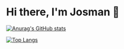 # Hi there, I'm Josman 👋



[![Anurag's GitHub stats](https://github-readme-stats.vercel.app/api?username=jmaldama8110)](https://github.com/anuraghazra/github-readme-stats)

[![Top Langs](https://github-readme-stats.vercel.app/api/top-langs/?username=jmaldama8110)](https://github.com/anuraghazra/github-readme-stats)

